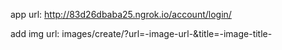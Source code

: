 app url: http://83d26dbaba25.ngrok.io/account/login/

add img url: images/create/?url=-image-url-&title=-image-title-